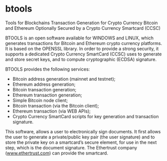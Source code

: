 # btools
Tools for Blockchains Transaction Generation for Crypto Currency Bitcoin and Ethereum
Optionally Secured by a Crypto Currency Smartcard (CCSC)

BTOOLS is an open software available for WINDOWS and LINUX, which generates transactions for Bitcoin and Ethereum crypto currency platforms. It is based on the OPENSSL library. In order to provide a strong security, it supports a dedicated Crypto Currency SmartCard (CCSC) uses to generate and store secret keys, and to compute cryptographic (ECDSA) signature.

BTOOLS provides the following services:
- Bitcoin address generation (mainnet and testnet);
- Ethereum address generation;
- Bitcoin transaction generation;
- Ethereum transaction generation;
- Simple Bitcoin node client;
- Bitcoin transaction (via the Bitcoin client);
- Ethereum transaction (via WEB APIs);
- Crypto Currency SmartCard scripts for key generation and transaction signature.

This software, allows a user to electronically sign documents. It first allows the user to generate a private/public key pair (the user signature) and to store the private key on a smartcard’s secure element, for use in the next step, which is the document signature. The Ethertrust company (www.ethertrust.com) can provide the smartcard.
